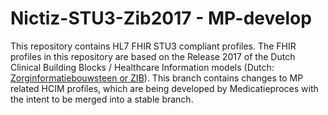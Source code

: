 # Nictiz-STU3-Zib2017 - MP-develop
This repository contains HL7 FHIR STU3 compliant profiles. The FHIR profiles in this repository are based on the Release 2017 of the Dutch Clinical Building Blocks / Healthcare Information models (Dutch: [Zorginformatiebouwsteen or ZIB](https://zibs.nl/wiki/Zorginformatiebouwstenen "Zorginformatiebouwstenen")). This branch contains changes to MP related HCIM profiles, which are being developed by Medicatieproces with the intent to be merged into a stable branch.
